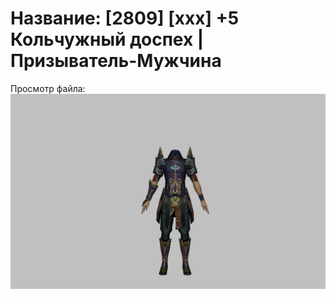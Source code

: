 # Название: [2809] [xxx] +5 Кольчужный доспех | Призыватель-Мужчина

Просмотр файла:
![p080005.png](p080005.png)